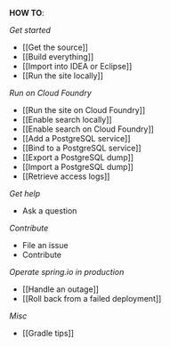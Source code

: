 **HOW TO**:

_Get started_
 - [[Get the source]]
 - [[Build everything]]
 - [[Import into IDEA or Eclipse]]
 - [[Run the site locally]]

_Run on Cloud Foundry_
 - [[Run the site on Cloud Foundry]]
 - [[Enable search locally]]
 - [[Enable search on Cloud Foundry]]
 - [[Add a PostgreSQL service]]
 - [[Bind to a PostgreSQL service]]
 - [[Export a PostgreSQL dump]]
 - [[Import a PostgreSQL dump]]
 - [[Retrieve access logs]]

_Get help_
 - Ask a question

_Contribute_
 - File an issue
 - Contribute

_Operate spring.io in production_
 - [[Handle an outage]]
 - [[Roll back from a failed deployment]]

_Misc_
 - [[Gradle tips]]